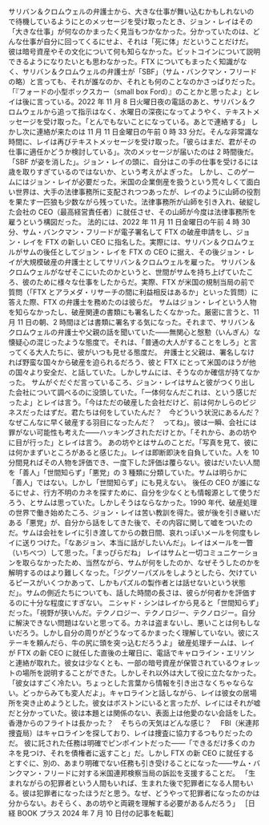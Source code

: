 ###

サリバン＆クロムウェルの弁護士から、大きな仕事が舞い込むかもしれないので待機しているようにとのメッセージを受け取ったとき、ジョン・レイはその「大きな仕事」が何なのかまったく見当もつかなかった。分かっていたのは、どんな仕事が自分に回ってくるにせよ、それは「死に体」だということだけだ。
彼は暗号資産やその文化について何も知らなかった。ビットコインについて説明できるようになりたいとも思わなかった。FTX についてもまったく知識がなく、サリバン＆クロムウェルの弁護士が「SBF」（サム・バンクマン・フリードの略）と言っても、それが誰なのか、それとも何のことなのかさっぱりだった。
「『フォードの小型ボックスカー（small box Ford）』のことかと思ったよ」とレイは後に言っている。2022 年 11 月 8 日火曜日夜の電話のあと、サリバン＆クロムウェルから追って指示はなく、水曜日の深夜になってようやく、テキストメッセージを受け取った。「とんでもないことになっている。あとで連絡する」
しかし次に連絡が来たのは 11 月 11 日金曜日の午前 0 時 33 分だ。そんな非常識な時間に、レイは再びテキストメッセージを受け取った。「彼らはまだ、君がその仕事に適任かどうか検討している」。次のメッセージが届いたのは 2 時間後だ。「SBF が姿を消した」。ジョン・レイの頭に、自分はこの手の仕事を受けるには歳を取りすぎているのではないか、という考えがよぎった。
しかし、このゲームにはジョン・レイが必要だった。米国の企業倒産を扱うという荒々しくて面白い世界は、大手の法律事務所に支配されつつあったが、レイのように山師の役割を果たす一匹狼も少数ながら残っていた。法律事務所が山師を引き入れ、破綻した会社の CEO（最高経営責任者）に就任させ、その山師が今度は法律事務所を雇うという構図だった。
法的には、2022 年 11 月 11 日金曜日の午前 4 時 30 分、サム・バンクマン・フリードが電子署名して FTX の破産申請をし、ジョン・レイを FTX の新しい CEO に指名した。実際には、サリバン＆クロムウェルがサムの後任としてジョン・レイを FTX の CEO に据え、その後ジョン・レイが大規模破産の弁護士としてサリバン＆クロムウェルを雇った。
サリバン＆クロムウェルがなぜそこにいたのかというと、世間がサムを持ち上げていたころ、彼のために様々な仕事をしたからだ。実際、FTX が米国の規制当局の前で質問（「FTX とアラメダ・リサーチの間に利益相反はあるか」といった質問）に答えた際、FTX の弁護士を務めたのは彼らだ。
サムはジョン・レイという人物を知らなかったし、破産関連の書類にも署名したくなかった。厳密に言うと、11 月 11 日の朝、2 時間ほどは書類に署名する気になった。それまで、サリバン＆クロムウェルの弁護士や父親の話を聞いていた――無関心と慇懃（いんぎん）な懐疑心の混じったような態度で。それは、「普通の大人がすることをしろ」と言ってくる大人たちに、彼がいつも見せる態度だ。
弁護士と父親は、署名しなければ野蛮な国々から破産を迫られるだろう、彼と FTX にとって米国のほうが他の国々より安全だ、と話していた。しかしサムには、そうなのか確信が持てなかった。
サムがぐだぐだ言っているころ、ジョン・レイはサムと彼がつくり出した会社について調べるのに没頭していた。「一体何なんだこれは、という感じだったよ」とレイは言う。「今はただの破産した会社だけど、前は何かしらのビジネスだったはずだ。君たちは何をしていたんだ？　今どういう状況にあるんだ？　なぜこんなに早く破産する羽目になったんだ？　ってね」。彼は一瞬、会社には罪がない可能性も考えた――ハッキングされただけとか。「それから、あの坊やに目が行った」とレイは言う。
あの坊やとはサムのことだ。「写真を見て、彼には何かまずいところがあると感じた」。レイは即断即決を自負していた。人を 10 分間見ればその人物を評価でき、一度下した評価は覆らない。彼はだいたい人間を「善人」「世間知らず」「悪党」の 3 種類に分類していた。サムは明らかに「善人」ではない。しかし「世間知らず」にも見えない。
後任の CEO が誰になるにせよ、行方不明のカネを探すために、自分を少なくとも情報源として使うだろう、とサムは思っていた。しかしそうはならなかった。1990 年代、破産処理の世界で働き始めたころ、ジョン・レイは苦い教訓を得た。彼が後を引き継いだある「悪党」が、自分から話をしてきた後で、その内容に関して嘘をついたのだ。サムは会社をレイに引き渡してからの数日間、哀れっぽいメールを何度もレイに送りつけた。「なあジョン、本当に話がしたいんだ」。レイはメールを一瞥（いちべつ）して思った。「まっぴらだね」
レイはサムと一切コミュニケーションを取らなかったため、当然ながら、サムが何をしたのか、なぜそうしたのかを解明するのはより難しくなった。「ジグソーパズルをしようとしたら、欠けているピースがいくつかあって、しかもパズルの製作者とは話せないという状態だ」。サムの側近たちについても、話した時間の長さは、彼らが何者かを評価するのに十分な程度にすぎない。
ニシャド・シンはレイから見ると「世間知らず」だった。「視野が狭いんだ。テクノロジー、テクノロジー、テクノロジー。自分に解決できない問題はないと思ってる。カネは盗まないし、悪いことは何もしないだろう。しかし自分の周りがどうなってるかまったく理解していない。彼にステーキを頼んだら、牛の尻に頭を突っ込むだろうよ」
破産処理チームは、レイが FTX の新 CEO に就任した直後の土曜日に、電話でキャロライン・エリソンと連絡が取れた。彼女は少なくとも、一部の暗号資産が保管されているウォレットの場所を説明することができた。しかしそれ以外は大して役に立たなかった。
「彼女はすごく冷たい。ちょっとした言葉から情報を引き出さなくちゃならない。どっからみても変人だよ」。キャロラインと話しながら、レイは彼女の居場所を突き止めようとした。彼女はボストンにいると言ったが、レイにはそれが嘘だと分かっていた。彼は本題とは関係のない、表面上は他愛のない会話をした。香港からのフライトは長かった？　そちらの天気はどんな感じ？　 FBI（米連邦捜査局）はキャロラインを探しており、レイは捜査に協力するつもりだったのだ。
彼に託された任務は明確でピンポイントだった――「できるだけ多くのカネを見つけ、それを債権者に返すこと」だ。しかし FTX の新 CEO に就任するとすぐに、別の、あまり明確でない任務も引き受けることになった――サム・バンクマン・フリードに対する米国連邦検察当局の訴訟を支援することだ。
「生まれながらの犯罪者という人間もいれば、生まれた後で犯罪者になる人間もいる。彼は犯罪者になったほうだと思う。なぜ、どうやって犯罪者になったのかは分からない。おそらく、あの坊やと両親を理解する必要があるんだろう」
［日経 BOOK プラス 2024 年 7 月 10 日付の記事を転載］
